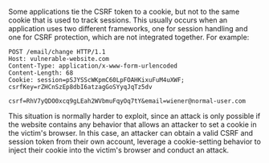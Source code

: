 Some applications tie the CSRF token to a cookie, but not to the same cookie that is used to track sessions. This usually occurs when an application uses two different frameworks, one for session handling and one for CSRF protection, which are not integrated together. For example:
```http
POST /email/change HTTP/1.1
Host: vulnerable-website.com
Content-Type: application/x-www-form-urlencoded
Content-Length: 68
Cookie: session=pSJYSScWKpmC60LpFOAHKixuFuM4uXWF; csrfKey=rZHCnSzEp8dbI6atzagGoSYyqJqTz5dv

csrf=RhV7yQDO0xcq9gLEah2WVbmuFqyOq7tY&email=wiener@normal-user.com
```
This situation is normally harder to exploit, since an attack is only possible if the website contains any behavior that allows an attacker to set a cookie in the victim's browser. In this case, an attacker can obtain a valid CSRF and session token from their own account, leverage a cookie-setting behavior to inject their cookie into the victim's browser and conduct an attack.